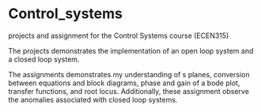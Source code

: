 # Control_systems

projects and assignment for the Control Systems course (ECEN315)

The projects demonstrates the implementation of an open loop system and a closed loop system.

The assignments demonstrates my understanding of s planes, conversion between equations and block diagrams, phase and gain of a bode plot, transfer functions, and root locus. Additionally, these assignment observe the anomalies associated with closed loop systems.
